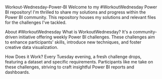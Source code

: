 Workout-Wednesday-Power-BI
Welcome to my #WorkoutWednesday Power BI repository! I'm thrilled to share my solutions and progress within the Power BI community. This repository houses my solutions and relevant files for the challenges I've tackled.

About #WorkoutWednesday
What is WorkoutWednesday? It's a community-driven initiative offering weekly Power BI challenges. These challenges aim to enhance participants' skills, introduce new techniques, and foster creative data visualization.

How Does it Work? Every Tuesday evening, a fresh challenge drops, featuring a dataset and specific requirements. Participants like me take on these challenges, striving to craft insightful Power BI reports and dashboards.


